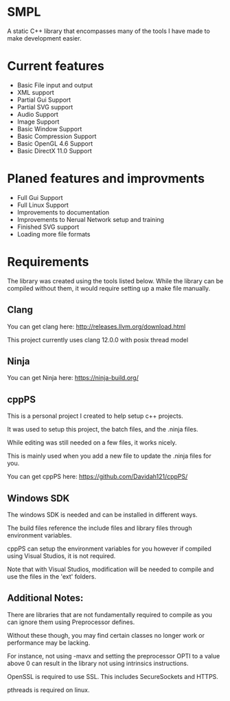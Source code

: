 # SMPL
 A static C++ library that encompasses many of the tools I have made to make development easier.

<h1>Current features</h1>
<ul>
    <li>Basic File input and output</li>
    <li>XML support</li>
    <li>Partial Gui Support</li>
    <li>Partial SVG support</li>
    <li>Audio Support</li>
    <li>Image Support</li>
    <li>Basic Window Support</li>
    <li>Basic Compression Support</li>
    <li>Basic OpenGL 4.6 Support</li>
    <li>Basic DirectX 11.0 Support</li>
</ul>

<h1>Planed features and improvments</h1>
<ul>
    <li>Full Gui Support</li>
    <li>Full Linux Support</li>
    <li>Improvements to documentation</li>
    <li>Improvements to Nerual Network setup and training</li>
    <li>Finished SVG support</li>
    <li>Loading more file formats</li>
</ul>

<h1>Requirements</h1>
<p>The library was created using the tools listed below. While the library can be compiled without them, it would require setting up a make file manually.</p>

<h2>Clang</h2>
<p>You can get clang here: <a href="http://releases.llvm.org/download.html">http://releases.llvm.org/download.html</a></p>
<p>This project currently uses clang 12.0.0 with posix thread model</p>

<h2>Ninja</h2>
<p>You can get Ninja here: <a href="https://ninja-build.org/">https://ninja-build.org/</a></p>

<h2>cppPS</h2>
<p>This is a personal project I created to help setup c++ projects.</p>
<p>It was used to setup this project, the batch files, and the .ninja files.</p>
<p>While editing was still needed on a few files, it works nicely.</p>
<p>This is mainly used when you add a new file to update the .ninja files for you.</p>
<p>You can get cppPS here: <a href="https://github.com/Davidah121/cppPS/">https://github.com/Davidah121/cppPS/</a></p>

<h2>Windows SDK</h2>
<p>The windows SDK is needed and can be installed in different ways.</p>
<p>The build files reference the include files and library files through environment variables.</p>
<p>cppPS can setup the environment variables for you however if compiled using Visual Studios, it is not required.</p>
<p>Note that with Visual Studios, modification will be needed to compile and use the files in the 'ext' folders.</p>

<h2>Additional Notes:</h2>
<p>There are libraries that are not fundamentally required to compile as you can ignore them using Preprocessor defines.</p>
<p>Without these though, you may find certain classes no longer work or performance may be lacking.</p>
<p>For instance, not using -mavx and setting the preprocessor OPTI to a value above 0 can result in the library not using intrinsics instructions.</p>
<p>OpenSSL is required to use SSL. This includes SecureSockets and HTTPS.</p>
<p>pthreads is required on linux.</p>

